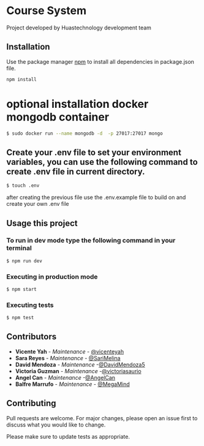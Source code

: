# Course System

Project developed by Huastechnology development team

## Installation

Use the package manager [npm](https://www.npmjs.com/) to install all dependencies in package.json file.

```bash
npm install
```
# optional installation docker mongodb container
```zsh
$ sudo docker run --name mongodb -d  -p 27017:27017 mongo
```

## Create your .env file to set your environment variables, you can use the following command to create .env file in current directory.
```zsh
$ touch .env
```
after creating the previous file use the .env.example file to build on and create your own .env file

## Usage this project
### To run in dev mode type the following command in your terminal
```zsh
$ npm run dev
```
### Executing in production mode
```zsh
$ npm start
```
### Executing tests
```zsh
$ npm test
```
## Contributors
- **Vicente Yah** - _Maintenance_ - [@vicenteyah](https://github.com/vicenteyah)
- **Sara Reyes** - _Maintenance_ - [@SariMelina](https://github.com/SariMelina)
- **David Mendoza** - _Maintenance_ -[@DavidMendoza5](https://github.com/DavidMendoza5)
- **Victoria Guzman** - _Maintenance_ -[@victoriasaurio](https://github.com/Victoriasaurio)
- **Angel Can** - _Maintenance_ -[@AngelCan](https://github.com/AngelCan)
- **Balfre Marrufo** - _Maintenance_ - [@MegaMind](https://github.com/Kikemn)

## Contributing
Pull requests are welcome. For major changes, please open an issue first to discuss what you would like to change.

Please make sure to update tests as appropriate.

